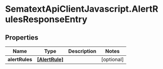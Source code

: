# SematextApiClientJavascript.AlertRulesResponseEntry

## Properties
| Name           | Type                            | Description | Notes      |
| -------------- | ------------------------------- | ----------- | ---------- |
| **alertRules** | [**[AlertRule]**](AlertRule.md) |             | [optional] |
